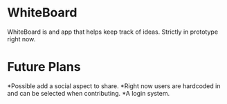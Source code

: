 WhiteBoard
==========

WhiteBoard is and app that helps keep track of ideas.  Strictly in prototype right now.

Future Plans
============

*Possible add a social aspect to share.
*Right now users are hardcoded in and can be selected when contributing.
*A login system.
